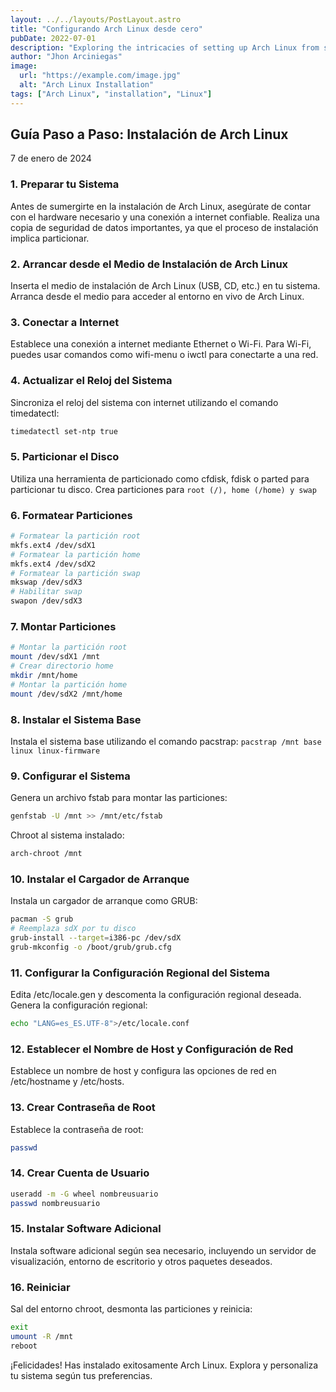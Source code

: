 ```yaml
---
layout: ../../layouts/PostLayout.astro
title: "Configurando Arch Linux desde cero"
pubDate: 2022-07-01
description: "Exploring the intricacies of setting up Arch Linux from scratch in my inaugural blog post."
author: "Jhon Arciniegas"
image:
  url: "https://example.com/image.jpg"
  alt: "Arch Linux Installation"
tags: ["Arch Linux", "installation", "Linux"]
---
```

## Guía Paso a Paso: Instalación de Arch Linux
7 de enero de 2024

### 1. Preparar tu Sistema

Antes de sumergirte en la instalación de Arch Linux, asegúrate de contar con el hardware necesario y una conexión a internet confiable. Realiza una copia de seguridad de datos importantes, ya que el proceso de instalación implica particionar.

### 2. Arrancar desde el Medio de Instalación de Arch Linux

Inserta el medio de instalación de Arch Linux (USB, CD, etc.) en tu sistema. Arranca desde el medio para acceder al entorno en vivo de Arch Linux.

### 3. Conectar a Internet

Establece una conexión a internet mediante Ethernet o Wi-Fi. Para Wi-Fi, puedes usar comandos como wifi-menu o iwctl para conectarte a una red.

### 4. Actualizar el Reloj del Sistema

Sincroniza el reloj del sistema con internet utilizando el comando timedatectl:

```bash
timedatectl set-ntp true
```

### 5. Particionar el Disco

Utiliza una herramienta de particionado como cfdisk, fdisk o parted para particionar tu disco. Crea particiones para 
`root (/), home (/home) y swap`

### 6. Formatear Particiones

```bash Formatea las particiones utilizando los sistemas de archivos adecuados.
# Formatear la partición root
mkfs.ext4 /dev/sdX1
# Formatear la partición home
mkfs.ext4 /dev/sdX2 
# Formatear la partición swap    
mkswap /dev/sdX3
# Habilitar swap      
swapon /dev/sdX3        
```

### 7. Montar Particiones

```bash Monta la partición root en /mnt y la partición home en /mnt/home:
# Montar la partición root
mount /dev/sdX1 /mnt 
# Crear directorio home    
mkdir /mnt/home 
# Montar la partición home         
mount /dev/sdX2 /mnt/home 
```

### 8. Instalar el Sistema Base

Instala el sistema base utilizando el comando pacstrap: ```pacstrap /mnt base linux linux-firmware```

### 9. Configurar el Sistema

Genera un archivo fstab para montar las particiones:
```bash
genfstab -U /mnt >> /mnt/etc/fstab
```

Chroot al sistema instalado:
```bash
arch-chroot /mnt
```
### 10. Instalar el Cargador de Arranque

Instala un cargador de arranque como GRUB:
```bash
pacman -S grub
# Reemplaza sdX por tu disco 
grub-install --target=i386-pc /dev/sdX  
grub-mkconfig -o /boot/grub/grub.cfg
```
### 11. Configurar la Configuración Regional del Sistema

Edita /etc/locale.gen y descomenta la configuración regional deseada. Genera la configuración regional:

```bash locale-gen
echo "LANG=es_ES.UTF-8">/etc/locale.conf
```

### 12. Establecer el Nombre de Host y Configuración de Red
Establece un nombre de host y configura las opciones de red en /etc/hostname y /etc/hosts.

### 13. Crear Contraseña de Root
Establece la contraseña de root:
```bash
passwd
```
### 14. Crear Cuenta de Usuario

```bash Crea una cuenta de usuario y agrégala al grupo wheel para privilegios de sudo:
useradd -m -G wheel nombreusuario
passwd nombreusuario
```

### 15. Instalar Software Adicional
Instala software adicional según sea necesario, incluyendo un servidor de visualización, entorno de escritorio y otros paquetes deseados.

### 16. Reiniciar
Sal del entorno chroot, desmonta las particiones y reinicia:
```bash
exit
umount -R /mnt
reboot
```
¡Felicidades! Has instalado exitosamente Arch Linux. Explora y personaliza tu sistema según tus preferencias.

